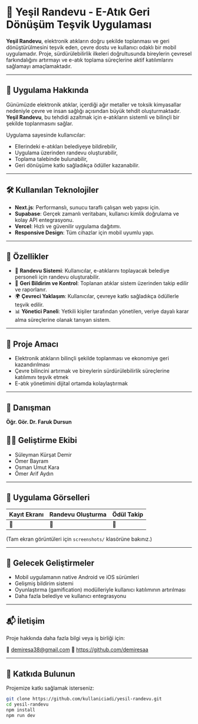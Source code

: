 # 🌿 Yeşil Randevu - E-Atık Geri Dönüşüm Teşvik Uygulaması

**Yeşil Randevu**, elektronik atıkların doğru şekilde toplanması ve geri dönüştürülmesini teşvik eden, çevre dostu ve kullanıcı odaklı bir mobil uygulamadır. Proje, sürdürülebilirlik ilkeleri doğrultusunda bireylerin çevresel farkındalığını artırmayı ve e-atık toplama süreçlerine aktif katılımlarını sağlamayı amaçlamaktadır.

---

## 📱 Uygulama Hakkında

Günümüzde elektronik atıklar, içerdiği ağır metaller ve toksik kimyasallar nedeniyle çevre ve insan sağlığı açısından büyük tehdit oluşturmaktadır. **Yeşil Randevu**, bu tehdidi azaltmak için e-atıkların sistemli ve bilinçli bir şekilde toplanmasını sağlar.

Uygulama sayesinde kullanıcılar:
- Ellerindeki e-atıkları belediyeye bildirebilir,
- Uygulama üzerinden randevu oluşturabilir,
- Toplama talebinde bulunabilir,
- Geri dönüşüme katkı sağladıkça ödüller kazanabilir.

---

## 🛠️ Kullanılan Teknolojiler

- **Next.js**: Performanslı, sunucu taraflı çalışan web yapısı için.
- **Supabase**: Gerçek zamanlı veritabanı, kullanıcı kimlik doğrulama ve kolay API entegrasyonu.
- **Vercel**: Hızlı ve güvenilir uygulama dağıtımı.
- **Responsive Design**: Tüm cihazlar için mobil uyumlu yapı.

---

## 🚀 Özellikler

- 📆 **Randevu Sistemi**: Kullanıcılar, e-atıklarını toplayacak belediye personeli için randevu oluşturabilir.
- 🧾 **Geri Bildirim ve Kontrol**: Toplanan atıklar sistem üzerinden takip edilir ve raporlanır.
- 🌍 **Çevreci Yaklaşım**: Kullanıcılar, çevreye katkı sağladıkça ödüllerle teşvik edilir.
- 📊 **Yönetici Paneli**: Yetkili kişiler tarafından yönetilen, veriye dayalı karar alma süreçlerine olanak tanıyan sistem.

---

## 🎯 Proje Amacı

- Elektronik atıkların bilinçli şekilde toplanması ve ekonomiye geri kazandırılması
- Çevre bilincini artırmak ve bireylerin sürdürülebilirlik süreçlerine katılımını teşvik etmek
- E-atık yönetimini dijital ortamda kolaylaştırmak

---

## 🧠 Danışman

**Öğr. Gör. Dr. Faruk Dursun**

## 👨‍💻 Geliştirme Ekibi

- Süleyman Kürşat Demir  
- Ömer Bayram  
- Osman Umut Kara  
- Ömer Arif Aydın  

---

## 📸 Uygulama Görselleri

| Kayıt Ekranı | Randevu Oluşturma | Ödül Takip |
|-------------|-------------------|-------------|
| 📱 | 📅 | 🎁 |

(Tam ekran görüntüleri için `screenshots/` klasörüne bakınız.)

---

## 📌 Gelecek Geliştirmeler

- Mobil uygulamanın native Android ve iOS sürümleri
- Gelişmiş bildirim sistemi
- Oyunlaştırma (gamification) modülleriyle kullanıcı katılımının artırılması
- Daha fazla belediye ve kullanıcı entegrasyonu

---

## 📬 İletişim

Proje hakkında daha fazla bilgi veya iş birliği için:

📧 demiresa38@gmail.com
🔗 https://github.com/demiresaa

---

## 🌱 Katkıda Bulunun

Projemize katkı sağlamak isterseniz:

```bash
git clone https://github.com/kullaniciadi/yesil-randevu.git
cd yesil-randevu
npm install
npm run dev
